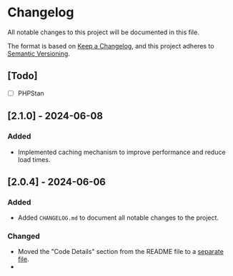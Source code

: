 # Changelog

All notable changes to this project will be documented in this file.

The format is based on [Keep a Changelog](https://keepachangelog.com/en/1.1.0/),
and this project adheres to [Semantic Versioning](https://semver.org/spec/v2.0.0.html).

## [Todo]

- [ ] PHPStan

## [2.1.0] - 2024-06-08

### Added

- Implemented caching mechanism to improve performance and reduce load times.

## [2.0.4] - 2024-06-06

### Added

- Added `CHANGELOG.md` to document all notable changes to the project.

### Changed

- Moved the "Code Details" section from the README file to a [separate file](src/Handler.php.md).
- 